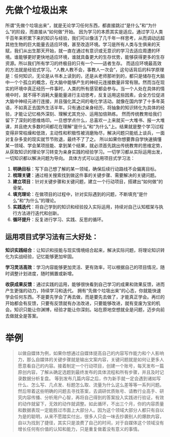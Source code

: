 # 先做个垃圾出来

所谓“先做个垃圾出来”，就是无论学习任何东西，都直接跳过“是什么”和“为什么”的阶段，而直接从“如何做”开始。
因为学习的本质其实是适应。通过学习人类千百年来积累下来的知识与经验，我们可以像活了几千年一样思考，从而调动远超其他生物的巨大能量去适应环境，甚至改造环境。学习是所有人类与生俱来的天赋，我们从出生那天开始，就一直在通过有意识或无意识的学习去适应周遭的环境。谁能够更好更快地适应环境，谁就具备更大的生存优势，能够获得更多的生存资源。所以我们所有学习的终极目的只有一个——适者生存。
而适应环境最高效的方法就是经验式学习。“人教人教不会，事教人一次会”，这句话背后的科学原理是：任何知识，无论是从书本上读到的，还是从老师那听到的，都只是储存在大脑中一个个孤立的概念，在大脑中能够产生的神经元连接数量非常有限。然而当在现实的环境中真正经历一件事时，人类的所有感官都会参与。当一个人处在具体的情境中时，就不得不消耗大量能量进行主动思考，反复运用这些因素，会全方位促进大脑中神经元进行连接，并且强化其之间的电化学活动。就像在国内学了十多年英语，不如真正去国外生活半年。只有通过亲身经历，将抽象的知识转化为具体的经验，才能让记忆格外深刻、理解尤其充分、运用加倍熟练。
然而传统教育给我们留下了深刻的思维烙印。一旦想学点什么，总喜欢一上来就买一大堆书、报一大堆课，并且绝大多数时间都花在理解“是什么”和“为什么”上。结果就是整个学习过程变得非常枯燥和低效，主动性和积极性被消磨殆尽，解决问题只能纸上谈兵，一面对复杂多变的现实就节节败退，最终不了了之。
所以如果你想要靠自学快速搞懂某一领域、学会某项技能、拿到某个结果，就必须首先跳出传统教育的思维定势，从获取知识的理论学习转变为亲身实践的经验学习。一切学习都从实际运用出发，一切知识都以解决问题为导向。
具体方式可以运用项目式学习法：

1. **明确目标**：写下自己想了解的某一领域，确保后续行动路线不会偏离目标。
2. **梳理关键**：通过相关搜索找到做这件事的关键步骤、需要解决的关键问题。
3. **建立项目**：针对关键步骤和关键问题，建立一个行动项目，搭建出“如何做”的骨架。
4. **填充理论**：在做项目的过程中，针对实际遇到的问题，不断填充“是什么”和“为什么”的理论。
5. **实践迭代**：将自己学到的知识和经验投入实际运用，持续对自己认知框架与执行方法进行迭代和创新。
6. **循环提升**：反复进行学习、实践、反思的循环。

## 运用项目式学习法有三大好处：

   **知识实践结合**：让知识和技能与现实情境结合起来，解决实际问题，将理论知识转化为实战经验，记忆能够更加牢固。

   **学习灵活高效**：学习内容能够更加灵活、更有效率，可以根据自己的项目情况，随时调整计划进度，随时搁置或新增。

   **收获成果反馈**：通过实践的运用，能够很快看到自己学习的成果和效果反馈，进而产生更强的动力，持续学习和迭代。
   拥有“先做个垃圾出来”的心态，你就能快速学会任何东西。不是要先学会了再去做，而是要先去做了，才能真正学会。再烂的开始都会有反馈，只要有反馈就有办法改进，只要能够改进，就有变废为宝的机会。知识只能让你渊博，经验才能让你深刻。站在原地空想就全是问题，迈步向前去做就全是答案。

# 举例

> 以做自媒体为例，如果你想通过自媒体提高自己的内容写作能力和个人影响力，那么自媒体的关键步骤就是输出文案内容，关键问题就是如何让更多人愿意看自己的内容。接着制定一个行动项目，创建一个账号，每天发布一篇原创内容，了解从确定选题到最终发布的具体流程和所有步骤，并且及时记录数据分析复盘。
> 等到发布几篇内容之后，作为新手就一定会遇到诸如写什么、怎么写、几点发、标题怎么取、流量为什么这么差等等一系列问题。然后带着这些明确的问题去寻找答案，去调研优质账号、请教行业高手、研究内容传播、分析用户心智，再将自己得到的答案投入实践进行验证，有效的动作就留下，无效的动作就调整。如此循环，不出三个月，你的内容质量和数据表现一定能胜过市面上大部分人。因为这个领域大部分人都只有自以为是的聪明，从来不愿踏实付出，很多人只会一味去抄袭别人的爆款内容，自以为找到了捷径，其实只是浪费了自己的时间，对于自媒体这个领域没有增长任何有价值的认知和能力，只是重复做着没有意义的事情。
